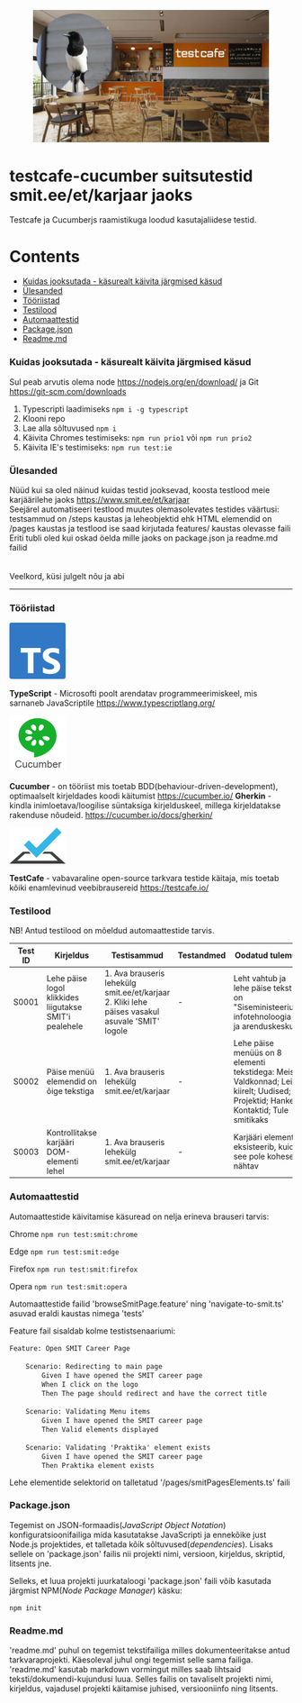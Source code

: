 <div>
  <p align="center">
    <img src="https://github.com/mmeest/testcafe-cucumber-reports-master/blob/main/logos/tc.jpg" width="420px">
  </p>
</div>


# testcafe-cucumber suitsutestid smit.ee/et/karjaar jaoks

Testcafe ja Cucumberjs raamistikuga loodud kasutajaliidese testid.


# Contents
* [Kuidas jooksutada - käsurealt käivita järgmised käsud](#kuidas-jooksutada---käsurealt-käivita-järgmised-käsud)
* [Ülesanded](#ülesanded)
* [Tööriistad](#tööriistad)
* [Testilood](#testilood)
* [Automaattestid](#automaattestid)
* [Package.json](#packagejson)
* [Readme.md](#readmemd)


### Kuidas jooksutada - käsurealt käivita järgmised käsud
Sul peab arvutis olema node https://nodejs.org/en/download/ ja Git https://git-scm.com/downloads
1. Typescripti laadimiseks  `npm i -g typescript`
1. Klooni repo
2. Lae alla sõltuvused `npm i`
3. Käivita Chromes testimiseks: `npm run prio1` või `npm run prio2` 
4. Käivita IE's testimiseks: `npm run test:ie`


### Ülesanded

Nüüd kui sa oled näinud kuidas testid jooksevad, koosta testlood meie karjäärilehe jaoks https://www.smit.ee/et/karjaar \
Seejärel automatiseeri testlood muutes olemasolevates testides väärtusi: testsammud on /steps kaustas ja leheobjektid ehk HTML elemendid on /pages kaustas ja testlood ise saad kirjutada features/ kaustas olevasse faili \
Eriti tubli oled kui oskad öelda mille jaoks on package.json ja readme.md failid \
\
\
Veelkord, küsi julgelt nõu ja abi

<hr>

### Tööriistad

<div>
  <p>
    <img src="https://github.com/mmeest/testcafe-cucumber-reports-master/blob/main/logos/TS.png" width="100px">
  </p>
</div>

**TypeScript** - Microsofti poolt arendatav programmeerimiskeel, mis sarnaneb JavaScriptile
https://www.typescriptlang.org/

<div>
  <p>
    <img src="https://github.com/mmeest/testcafe-cucumber-reports-master/blob/main/logos/cucumber.png" width="100px">
  </p>
</div>

**Cucumber** - on tööriist mis toetab BDD(behaviour-driven-development), optimaalselt kirjeldades koodi käitumist
https://cucumber.io/
**Gherkin** - kindla inimloetava/loogilise süntaksiga kirjelduskeel, millega kirjeldatakse rakenduse nõudeid.
https://cucumber.io/docs/gherkin/

<div>
  <p>
    <img src="https://github.com/mmeest/testcafe-cucumber-reports-master/blob/main/logos/testcafe.png" width="100px">
  </p>
</div>

**TestCafe** - vabavaraline open-source tarkvara testide käitaja, mis toetab kõiki enamlevinud veebibrausereid
https://testcafe.io/


### Testilood

NB! Antud testilood on mõeldud automaattestide tarvis.

| Test ID | Kirjeldus | Testisammud | Testandmed | Oodatud tulemus | Tegelik | Staatus |
| - | - | - | - | - | - | - |
| S0001 | Lehe päise logol klikkides liigutakse SMIT'i pealehele | 1. Ava brauseris lehekülg smit.ee/et/karjaar 2. Kliki lehe päises vasakul asuvale 'SMIT' logole | - | Leht vahtub ja lehe päise tekst on "Siseministeeriumi infotehnoloogia- ja arenduskeskus" | Leht vahtub ja lehe päise tekst on "Siseministeeriumi infotehnoloogia- ja arenduskeskus" | PASSED |
| S0002 | Päise menüü elemendid on õige tekstiga | 1. Ava brauseris lehekülg smit.ee/et/karjaar | - | Lehe päise menüüs on 8 elementi tekstidega: Meist; Valdkonnad; Leia kiirelt; Uudised; EL Projektid; Hanked; Kontaktid; Tule smitikaks | Lehe päise menüüs on 8 elementi tekstidega: Meist; Valdkonnad; Leia kiirelt; Uudised; EL Projektid; Hanked; Kontaktid; Tule smitikaks | PASSED |
| S0003 | Kontrollitakse karjääri DOM-elementi lehel | 1. Ava brauseris lehekülg smit.ee/et/karjaar | - | Karjääri element eksisteerib, kuid see pole koheselt nähtav | Karjääri element eksisteerib, kuid see pole koheselt nähtav | PASSED |


### Automaattestid 

Automaattestide käivitamise käsuread on nelja erineva brauseri tarvis:

Chrome `npm run test:smit:chrome`

Edge  `npm run test:smit:edge`

Firefox `npm run test:smit:firefox`

Opera  `npm run test:smit:opera`


Automaattestide failid 'browseSmitPage.feature' ning 'navigate-to-smit.ts' asuvad eraldi kaustas nimega 'tests'

Feature fail sisaldab kolme testistsenaariumi:

```
Feature: Open SMIT Career Page

    Scenario: Redirecting to main page
        Given I have opened the SMIT career page
        When I click on the logo
        Then The page should redirect and have the correct title

    Scenario: Validating Menu items
        Given I have opened the SMIT career page
        Then Valid elements displayed

    Scenario: Validating 'Praktika' element exists
        Given I have opened the SMIT career page
        Then Praktika element exists
```

Lehe elementide selektorid on talletatud '/pages/smitPagesElements.ts' faili



### Package.json

Tegemist on JSON-formaadis(_JavaScript Object Notation_) konfiguratsioonifailiga mida kasutatakse 
JavaScripti ja ennekõike just Node.js projektides, et talletada kõik sõltuvused(_dependencies_). 
Lisaks sellele on 'package.json' failis nii projekti nimi, versioon, kirjeldus, skriptid, litsents jne.

Selleks, et luua projekti juurkataloogi 'package.json' faili võib kasutada järgmist NPM(_Node Package Manager_) käsku:

```
npm init
```

### Readme.md

'readme.md' puhul on tegemist tekstifailiga milles dokumenteeritakse antud tarkvaraprojekti.
Käesoleval juhul ongi tegemist selle sama failiga. 
'readme.md' kasutab markdown vormingut milles saab lihtsaid teksti/dokumendi-kujundusi luua.
Selles failis on tavaliselt projekti nimi, kirjeldus, vajadusel projekti käitamise juhised,
versiooniinfo ning litsents.
